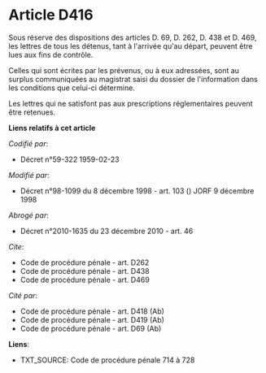 # Article D416

Sous réserve des dispositions des articles D. 69, D. 262, D. 438 et D. 469, les lettres de tous les détenus, tant à l'arrivée
qu'au départ, peuvent être lues aux fins de contrôle.

Celles qui sont écrites par les prévenus, ou à eux adressées, sont au surplus communiquées au magistrat saisi du dossier de
l'information dans les conditions que celui-ci détermine.

Les lettres qui ne satisfont pas aux prescriptions réglementaires peuvent être retenues.

**Liens relatifs à cet article**

_Codifié par_:

  - Décret n°59-322 1959-02-23

_Modifié par_:

  - Décret n°98-1099 du 8 décembre 1998 - art. 103 () JORF 9 décembre 1998

_Abrogé par_:

  - Décret n°2010-1635 du 23 décembre 2010 - art. 46

_Cite_:

  - Code de procédure pénale - art. D262
  - Code de procédure pénale - art. D438
  - Code de procédure pénale - art. D469

_Cité par_:

  - Code de procédure pénale - art. D418 (Ab)
  - Code de procédure pénale - art. D419 (Ab)
  - Code de procédure pénale - art. D69 (Ab)

**Liens**:

  - TXT_SOURCE: Code de procédure pénale 714 à 728
